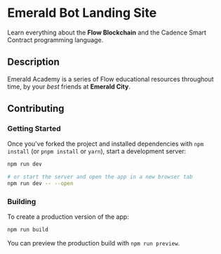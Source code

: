 # Emerald Bot Landing Site 

Learn everything about the <b>Flow Blockchain</b> and the Cadence Smart Contract programming language.

## Description

Emerald Academy is a series of Flow educational resources throughout time, by your <i>best</i> friends at <b>Emerald City</b>.

## Contributing

### Getting Started

Once you've forked the project and installed dependencies with `npm install` (or `pnpm install` or `yarn`), start a development server:

```bash
npm run dev

# or start the server and open the app in a new browser tab
npm run dev -- --open
```

### Building

To create a production version of the app:

```bash
npm run build
```

You can preview the production build with `npm run preview`.
